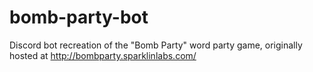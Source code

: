 # bomb-party-bot
Discord bot recreation of the "Bomb Party" word party game, originally hosted at http://bombparty.sparklinlabs.com/
